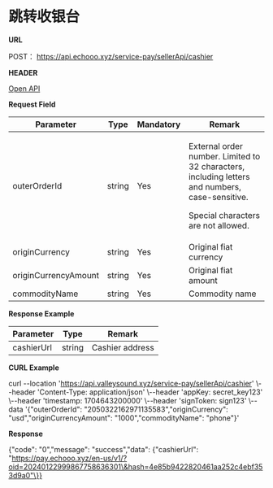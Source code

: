 # 跳转收银台

**URL**

POST： https://api.echooo.xyz/service-pay/sellerApi/cashier​



**HEADER**

​[Open API](../open-api-authentication-method/)



**Request Field**

| Parameter            | Type   | Mandatory | Remark                                                                                                                                           |
| -------------------- | ------ | --------- | ------------------------------------------------------------------------------------------------------------------------------------------------ |
| outerOrderId         | string | Yes       | <p>External order number. Limited to 32 characters, including letters and numbers, case-sensitive.</p><p>Special characters are not allowed.</p> |
| originCurrency       | string | Yes       | Original fiat currency                                                                                                                           |
| originCurrencyAmount | string | Yes       | Original fiat amount                                                                                                                             |
| commodityName        | string | Yes       | Commodity name                                                                                                                                   |

​**Response Example**

| Parameter  | Type   | Remark          |
| ---------- | ------ | --------------- |
| cashierUrl | string | Cashier address |

​**CURL Example**

curl --location 'https://api.valleysound.xyz/service-pay/sellerApi/cashier' \\--header 'Content-Type: application/json' \\--header 'appKey: secret\_key123' \\--header 'timestamp: 1704643200000' \\--header 'signToken: sign123' \\--data '{"outerOrderId": "2050322162971135583","originCurrency": "usd","originCurrencyAmount": "1000","commodityName": "phone"}'​

**Response**

{"code": "0","message": "success","data": {"cashierUrl": "https://pay.echooo.xyz/en-us/v1/?oid=20240122999867758636301\&hash=4e85b9422820461aa252c4ebf353d9a0"\}}​

